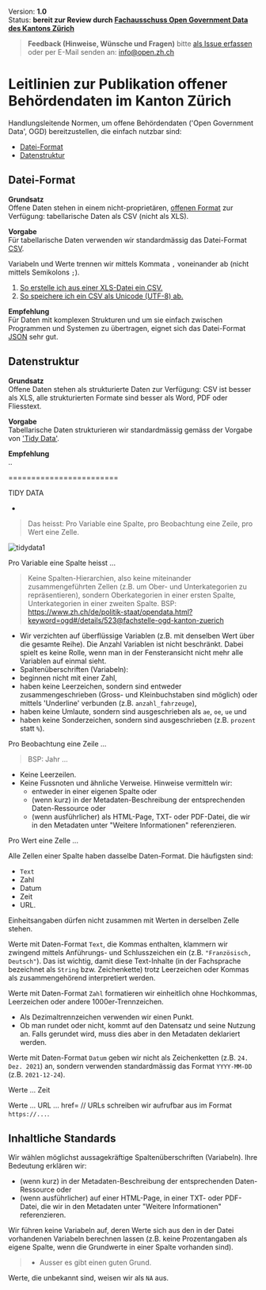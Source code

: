 
Version: **1.0** <br>
Status: **bereit zur Review durch [Fachausschuss Open Government Data des Kantons Zürich](https://www.zh.ch/de/direktion-der-justiz-und-des-innern/statistisches-amt/open-government-data/fachausschuss-open-government-data.html#910522844)**

> **Feedback (Hinweise, Wünsche und Fragen)** bitte [als Issue erfassen](https://github.com/openZH/mdd-ogd-handbook/issues) oder per E-Mail senden an: info@open.zh.ch


# Leitlinien zur Publikation offener Behördendaten im Kanton Zürich

Handlungsleitende Normen, um offene Behördendaten ('Open Government Data', OGD) bereitzustellen, die einfach nutzbar sind:
- [Datei-Format](#datei-format)
- [Datenstruktur](#datenstruktur)

## Datei-Format

**Grundsatz** <br>
Offene Daten stehen in einem nicht-proprietären, [offenen Format](http://opendatahandbook.org/glossary/en/terms/open-format/) zur Verfügung: tabellarische Daten als CSV (nicht als XLS).

**Vorgabe** <br>
Für tabellarische Daten verwenden wir standardmässig das Datei-Format [CSV](http://opendatahandbook.org/glossary/en/terms/csv/). <br>

Variabeln und Werte trennen wir mittels Kommata `,` voneinander ab (nicht mittels Semikolons `;`).
1. [So erstelle ich aus einer XLS-Datei ein CSV.](https://github.com/openZH/mdd-ogd-handbook/blob/main/publikationsleitlinien/UTF-8-kodieren.md)
2. [So speichere ich ein CSV als Unicode (UTF-8) ab.](https://github.com/openZH/mdd-ogd-handbook/blob/main/publikationsleitlinien/UTF-8-kodieren.md)

**Empfehlung** <br>
Für Daten mit komplexen Strukturen und um sie einfach zwischen Programmen und Systemen zu übertragen, eignet sich das Datei-Format [JSON](http://opendatahandbook.org/glossary/en/terms/json/) sehr gut.

## Datenstruktur

**Grundsatz** <br>
Offene Daten stehen als strukturierte Daten zur Verfügung: CSV ist besser als XLS, alle strukturierten Formate sind besser als Word, PDF oder Fliesstext.

**Vorgabe** <br>
Tabellarische Daten strukturieren wir standardmässig gemäss der Vorgabe von ['Tidy Data'](https://github.com/openZH/mdd-ogd-handbook/blob/main/publikationsleitlinien/warum_tidy_data.md).

**Empfehlung** <br>
..

========================

TIDY DATA


- 

> Das heisst: Pro Variable eine Spalte, pro Beobachtung eine Zeile, pro Wert eine Zelle.   

![tidydata1](https://www.produnis.de/R/images/TidyData1.png)

Pro Variable eine Spalte heisst ...



> Keine Spalten-Hierarchien, also keine miteinander zusammengeführten Zellen (z.B. um Ober- und Unterkategorien zu repräsentieren), sondern Oberkategorien in einer ersten Spalte, Unterkategorien in einer zweiten Spalte.
> BSP: https://www.zh.ch/de/politik-staat/opendata.html?keyword=ogd#/details/523@fachstelle-ogd-kanton-zuerich
- Wir verzichten auf überflüssige Variablen (z.B. mit denselben Wert über die gesamte Reihe). Die Anzahl Variablen ist nicht beschränkt. Dabei spielt es keine Rolle, wenn man in der Fensteransicht nicht mehr alle Variablen auf einmal sieht. 
- Spaltenüberschriften (Variabeln):
- beginnen nicht mit einer Zahl,
- haben keine Leerzeichen, sondern sind entweder zusammengeschrieben (Gross- und Kleinbuchstaben sind möglich) oder mittels 'Underline' verbunden (z.B. `anzahl_fahrzeuge`),
- haben keine Umlaute, sondern sind ausgeschrieben als `ae`, `oe`, `ue` und
- haben keine Sonderzeichen, sondern sind ausgeschrieben (z.B. `prozent` statt `%`).

Pro Beobachtung eine Zeile ...

> BSP: Jahr ...
- Keine Leerzeilen.
- Keine Fussnoten und ähnliche Verweise. Hinweise vermitteln wir:
   - entweder in einer eigenen Spalte oder
   - (wenn kurz) in der Metadaten-Beschreibung der entsprechenden Daten-Ressource oder
   - (wenn ausführlicher) als HTML-Page, TXT- oder PDF-Datei, die wir in den Metadaten unter "Weitere Informationen" referenzieren.

Pro Wert eine Zelle ...

Alle Zellen einer Spalte haben dasselbe Daten-Format. Die häufigsten sind: 
- `Text`
- Zahl
- Datum
- Zeit
- URL.

Einheitsangaben dürfen nicht zusammen mit Werten in derselben Zelle stehen.

Werte mit Daten-Format `Text`, die Kommas enthalten, klammern wir zwingend mittels Anführungs- und Schlusszeichen ein (z.B. `"Französisch, Deutsch"`). Das ist wichtig, damit diese Text-Inhalte (in der Fachsprache bezeichnet als `String` bzw. Zeichenkette) trotz Leerzeichen oder Kommas als zusammengehörend interpretiert werden. 

Werte mit Daten-Format `Zahl` formatieren wir einheitlich ohne Hochkommas, Leerzeichen oder andere 1000er-Trennzeichen.
- Als Dezimaltrennzeichen verwenden wir einen Punkt.
- Ob man rundet oder nicht, kommt auf den Datensatz und seine Nutzung an. Falls gerundet wird, muss dies aber in den Metadaten deklariert werden.

Werte mit Daten-Format `Datum` geben wir nicht als Zeichenketten (z.B. `24. Dez. 2021`) an, sondern verwenden standardmässig das Format `YYYY-MM-DD` (z.B. `2021-12-24`).

Werte ... Zeit

Werte ... URL ... href= // URLs schreiben wir aufrufbar aus im Format `https://...`.


## Inhaltliche Standards

Wir wählen möglichst aussagekräftige Spaltenüberschriften (Variabeln). Ihre Bedeutung erklären wir:
- (wenn kurz) in der Metadaten-Beschreibung der entsprechenden Daten-Ressource oder
- (wenn ausführlicher) auf einer HTML-Page, in einer TXT- oder PDF-Datei, die wir in den Metadaten unter "Weitere Informationen" referenzieren.

Wir führen keine Variabeln auf, deren Werte sich aus den in der Datei vorhandenen Variabeln berechnen lassen (z.B. keine Prozentangaben als eigene Spalte, wenn die  Grundwerte in einer Spalte vorhanden sind).

> - Ausser es gibt einen guten Grund.

Werte, die unbekannt sind, weisen wir als `NA` aus.
